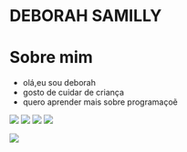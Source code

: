 # DEBORAH SAMILLY

# Sobre mim
- olá,eu sou deborah
- gosto de cuidar de criança 
- quero aprender mais sobre programaçoẽ


![](https://github.com/alexandresanlim/Badges4-README.md-Profile#-food-)
![](https://github.com/alexandresanlim/Badges4-README.md-Profile#-sound-)
![](https://img.shields.io/badge/GitHub-100000?style=for-the-badge&logo=github&logoColor=white)
![](https://img.shields.io/badge/Vercel-000000?style=for-the-badge&logo=vercel&logoColor=white)

![](https://gifs.eco.br/wp-content/uploads/2022/02/animados-gifs-do-bob-esponja-32.gif)
